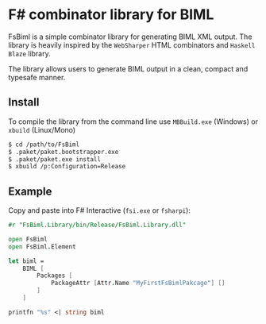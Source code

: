 # F# combinator library for BIML

FsBiml is a simple combinator library for generating BIML XML output. The
library is heavily inspired by the ``WebSharper`` HTML combinators and
``Haskell Blaze`` library.

The library allows users to generate BIML output in a clean, compact and 
typesafe manner. 

## Install

To compile the library from the command line use
``MBBuild.exe`` (Windows) or ``xbuild`` (Linux/Mono)

```sh
$ cd /path/to/FsBiml
$ .paket/paket.bootstrapper.exe
$ .paket/paket.exe install
$ xbuild /p:Configuration=Release
```

## Example
Copy and paste into F# Interactive (``fsi.exe`` or ``fsharpi``):
```fsharp
#r "FsBiml.Library/bin/Release/FsBiml.Library.dll"

open FsBiml
open FsBiml.Element

let biml =
    BIML [
        Packages [
            PackageAttr [Attr.Name "MyFirstFsBimlPakcage"] []
        ]
    ]

printfn "%s" <| string biml
```
